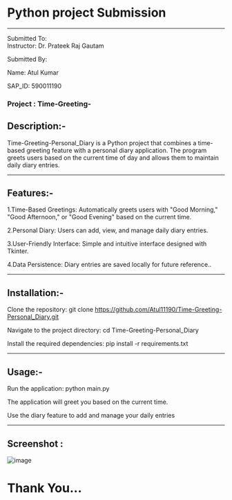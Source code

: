  # Python  project Submission
 --------------------------
 Submitted To:                                                             
 Instructor: Dr. Prateek Raj Gautam
                          
 Submitted By:
 
 Name: Atul Kumar
 
 SAP_ID: 590011190

### Project : Time-Greeting-

## Description:-
Time-Greeting-Personal_Diary is a Python project that combines a time-based greeting feature with a personal diary application.
The program greets users based on the current time of day and allows them to maintain daily diary entries.
_____________________________________________________________________________________________________________________________________

## Features:-
   1.Time-Based Greetings: Automatically greets users with "Good Morning," "Good Afternoon," or "Good Evening" based on the current time.
   
   2.Personal Diary: Users can add, view, and manage daily diary entries.
   
   3.User-Friendly Interface: Simple and intuitive interface designed with Tkinter.
   
   4.Data Persistence: Diary entries are saved locally for future reference..
   
______________________________________________________
## Installation:-

Clone the repository: git clone https://github.com/Atul11190/Time-Greeting-Personal_Diary.git

Navigate to the project directory: cd Time-Greeting-Personal_Diary

Install the required dependencies: pip install -r requirements.txt

______________________________________________________________________________________________

## Usage:-

Run the application: python main.py

The application will greet you based on the current time.

Use the diary feature to add and manage your daily entries
______________________________________________________________________________________________

## Screenshot : 

 ![image](https://github.com/user-attachments/assets/4de928a3-6db4-4072-be0f-48562fe54b53)


# Thank You...
